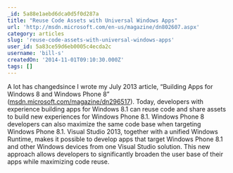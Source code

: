```yaml
---
_id: 5a88e1aebd6dca0d5f0d287a
title: "Reuse Code Assets with Universal Windows Apps"
url: 'http://msdn.microsoft.com/en-us/magazine/dn802607.aspx'
category: articles
slug: 'reuse-code-assets-with-universal-windows-apps'
user_id: 5a83ce59d6eb0005c4ecda2c
username: 'bill-s'
createdOn: '2014-11-01T09:10:30.000Z'
tags: []
---
```


A lot has changedsince I wrote my July 2013 article, “Building Apps for Windows 8 and Windows Phone 8” (<a id="ctl00_MTContentSelector1_mainContentContainer_ctl02" href="http://msdn.microsoft.com/%C3%82%C2%ADmagazine/dn296517">msdn.microsoft.com/magazine/dn296517</a>). Today, developers with experience building apps for Windows 8.1 can reuse code and share assets to build new experiences for Windows Phone 8.1. Windows Phone 8 developers can also maximize the same code base when targeting Windows Phone 8.1. Visual Studio 2013, together with a unified Windows Runtime, makes it possible to develop apps that target Windows Phone 8.1 and other Windows devices from one Visual Studio solution. This new approach allows developers to significantly broaden the user base of their apps while maximizing code reuse.

